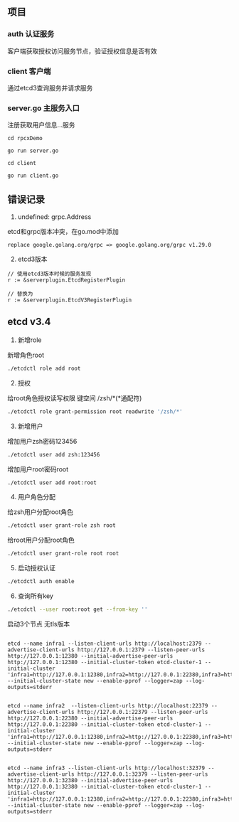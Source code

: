 ## 项目

### auth 认证服务 

客户端获取授权访问服务节点，验证授权信息是否有效

### client 客户端

通过etcd3查询服务并请求服务

### server.go 主服务入口

注册获取用户信息...服务




```
cd rpcxDemo 

go run server.go

cd client

go run client.go

```




## 错误记录


1. undefined: grpc.Address

etcd和grpc版本冲突，在go.mod中添加
```
replace google.golang.org/grpc => google.golang.org/grpc v1.29.0
```

2. etcd3版本

```
// 使用etcd3版本时候的服务发现
r := &serverplugin.EtcdRegisterPlugin

// 替换为
r := &serverplugin.EtcdV3RegisterPlugin

```



## etcd  v3.4

1. 新增role

新增角色root
```bash
./etcdctl role add root
```

2. 授权

给root角色授权读写权限 键空间 /zsh/*(*通配符)
```bash
./etcdctl role grant-permission root readwrite '/zsh/*'
```

3. 新增用户

增加用户zsh密码123456
```bash
./etcdctl user add zsh:123456
```

增加用户root密码root
```bash
./etcdctl user add root:root
```

4. 用户角色分配

给zsh用户分配root角色
```bash
./etcdctl user grant-role zsh root
```

给root用户分配root角色
```bash
./etcdctl user grant-role root root
```

5. 启动授权认证

```bash
./etcdctl auth enable
```

6. 查询所有key

```bash
./etcdctl --user root:root get --from-key ''
```

启动3个节点 无tls版本
```

etcd --name infra1 --listen-client-urls http://localhost:2379 --advertise-client-urls http://127.0.0.1:2379 --listen-peer-urls http://127.0.0.1:12380 --initial-advertise-peer-urls http://127.0.0.1:12380 --initial-cluster-token etcd-cluster-1 --initial-cluster 'infra1=http://127.0.0.1:12380,infra2=http://127.0.0.1:22380,infra3=http://127.0.0.1:32380' --initial-cluster-state new --enable-pprof --logger=zap --log-outputs=stderr  


etcd --name infra2  --listen-client-urls http://localhost:22379 --advertise-client-urls http://127.0.0.1:22379 --listen-peer-urls http://127.0.0.1:22380 --initial-advertise-peer-urls http://127.0.0.1:22380 --initial-cluster-token etcd-cluster-1 --initial-cluster 'infra1=http://127.0.0.1:12380,infra2=http://127.0.0.1:22380,infra3=http://127.0.0.1:32380' --initial-cluster-state new --enable-pprof --logger=zap --log-outputs=stderr 


etcd --name infra3 --listen-client-urls http://localhost:32379 --advertise-client-urls http://127.0.0.1:32379 --listen-peer-urls http://127.0.0.1:32380 --initial-advertise-peer-urls  http://127.0.0.1:32380 --initial-cluster-token etcd-cluster-1 --initial-cluster 'infra1=http://127.0.0.1:12380,infra2=http://127.0.0.1:22380,infra3=http://127.0.0.1:32380' --initial-cluster-state new --enable-pprof --logger=zap --log-outputs=stderr
```